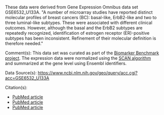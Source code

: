 These data were derived from Gene Expression Omnibus data set GSE6532_U133A. "A number of microarray studies have reported distinct molecular profiles of breast cancers (BC): basal-like, ErbB2-like and two to three luminal-like subtypes. These were associated with different clinical outcomes. However, although the basal and the ErbB2 subtypes are repeatedly recognized, identification of estrogen receptor (ER)-positive subtypes has been inconsistent. Refinement of their molecular definition is therefore needed."

Comment(s): This data set was curated as part of the [Biomarker Benchmark project](https://osf.io/ssk3t/). The expression data were normalized using the [SCAN algorithm](https://bioconductor.org/packages/release/bioc/html/SCAN.UPC.html) and summarized at the gene level using Ensembl identifiers.

Data Source(s): https://www.ncbi.nlm.nih.gov/geo/query/acc.cgi?acc=GSE6532_U133A 

Citation(s): 
* [PubMed article](https://www.ncbi.nlm.nih.gov/pubmed/17401012) 
* [PubMed article](https://www.ncbi.nlm.nih.gov/pubmed/18498629) 
* [PubMed article](https://www.ncbi.nlm.nih.gov/pubmed/20479250)

